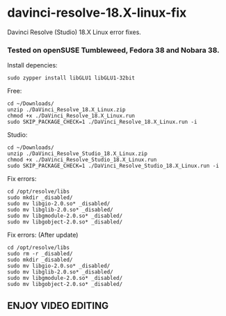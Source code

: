# davinci-resolve-18.X-linux-fix
Davinci Resolve (Studio) 18.X Linux error fixes.

### Tested on openSUSE Tumbleweed, Fedora 38 and Nobara 38.
Install depencies:

```
sudo zypper install libGLU1 libGLU1-32bit
```

Free:
```
cd ~/Downloads/
unzip ./DaVinci_Resolve_18.X_Linux.zip
chmod +x ./DaVinci_Resolve_18.X_Linux.run
sudo SKIP_PACKAGE_CHECK=1 ./DaVinci_Resolve_18.X_Linux.run -i
```

Studio:
```
cd ~/Downloads/
unzip ./DaVinci_Resolve_Studio_18.X_Linux.zip
chmod +x ./DaVinci_Resolve_Studio_18.X_Linux.run
sudo SKIP_PACKAGE_CHECK=1 ./DaVinci_Resolve_Studio_18.X_Linux.run -i
```

Fix errors:
```
cd /opt/resolve/libs
sudo mkdir _disabled/
sudo mv libgio-2.0.so* _disabled/
sudo mv libglib-2.0.so* _disabled/
sudo mv libgmodule-2.0.so* _disabled/
sudo mv libgobject-2.0.so* _disabled/
```

Fix errors: (After update)
```
cd /opt/resolve/libs
sudo rm -r _disabled/
sudo mkdir _disabled/
sudo mv libgio-2.0.so* _disabled/
sudo mv libglib-2.0.so* _disabled/
sudo mv libgmodule-2.0.so* _disabled/
sudo mv libgobject-2.0.so* _disabled/
```

## ENJOY VIDEO EDITING
